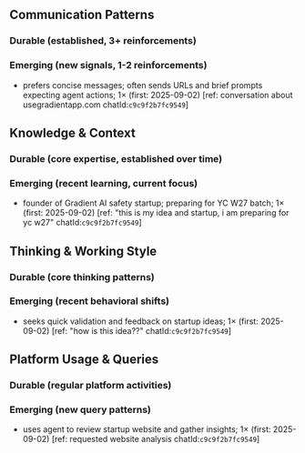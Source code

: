 ## Communication Patterns
### Durable (established, 3+ reinforcements)

### Emerging (new signals, 1-2 reinforcements)
- prefers concise messages; often sends URLs and brief prompts expecting agent actions; 1× (first: 2025-09-02) [ref: conversation about usegradientapp.com chatId:`c9c9f2b7fc9549`]

## Knowledge & Context
### Durable (core expertise, established over time)

### Emerging (recent learning, current focus)
- founder of Gradient AI safety startup; preparing for YC W27 batch; 1× (first: 2025-09-02) [ref: "this is my idea and startup, i am preparing for yc w27" chatId:`c9c9f2b7fc9549`]

## Thinking & Working Style
### Durable (core thinking patterns)

### Emerging (recent behavioral shifts)
- seeks quick validation and feedback on startup ideas; 1× (first: 2025-09-02) [ref: "how is this idea??" chatId:`c9c9f2b7fc9549`]

## Platform Usage & Queries
### Durable (regular platform activities)

### Emerging (new query patterns)
- uses agent to review startup website and gather insights; 1× (first: 2025-09-02) [ref: requested website analysis chatId:`c9c9f2b7fc9549`]